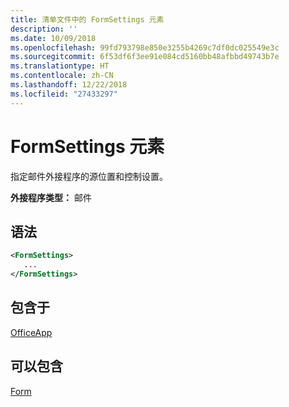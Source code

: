 ```yaml
---
title: 清单文件中的 FormSettings 元素
description: ''
ms.date: 10/09/2018
ms.openlocfilehash: 99fd793798e850e3255b4269c7df0dc025549e3c
ms.sourcegitcommit: 6f53df6f3ee91e084cd5160bb48afbbd49743b7e
ms.translationtype: HT
ms.contentlocale: zh-CN
ms.lasthandoff: 12/22/2018
ms.locfileid: "27433297"
---
```

# <a name="formsettings-element"></a>FormSettings 元素

指定邮件外接程序的源位置和控制设置。

**外接程序类型：** 邮件

## <a name="syntax"></a>语法

```XML
<FormSettings>
   ...
</FormSettings>
```

## <a name="contained-in"></a>包含于

[OfficeApp](officeapp.md)

## <a name="can-contain"></a>可以包含

[Form](form.md)


